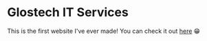 # Glostech IT Services
This is the first website I've ever made!
You can check it out [here](https://glostech.co.uk/) 😁
